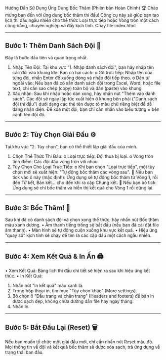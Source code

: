 Hướng Dẫn Sử Dụng Ứng Dụng Bốc Thăm (Phiên bản Hoàn Chỉnh) 🏆
Chào mừng bạn đến với ứng dụng bốc thăm thi đấu! Công cụ này sẽ giúp bạn tạo lịch thi đấu ngẫu nhiên cho thể thức Loại trực tiếp hoặc Vòng tròn một cách công bằng, chuyên nghiệp và đầy kịch tính.
Chạy file index.html
________________________________________
## Bước 1: Thêm Danh Sách Đội 📝
Đây là bước đầu tiên và quan trọng nhất.
1.	Nhập Tên Đội: Tại khu vực "1. Nhập danh sách đội", bạn hãy nhập tên các đội vào khung lớn. Bạn có hai cách:
o	Gõ trực tiếp: Nhập tên của từng đội, nhấn Enter để xuống dòng và nhập đội tiếp theo.
o	Dán từ ngoài vào: Nếu bạn đã có sẵn danh sách đội trong Excel, Word, hoặc file text, chỉ cần sao chép (copy) toàn bộ và dán (paste) vào khung.
2.	Xác nhận: Sau khi nhập hoặc dán xong, hãy nhấn nút "Thêm vào danh sách".
Các đội sẽ ngay lập tức xuất hiện ở khung bên phải ("Danh sách đội thi đấu") dưới dạng các thẻ tên được tô màu chữ riêng biệt để dễ dàng nhận diện.
Để xóa một đội, bạn chỉ cần nhấn vào biểu tượng × bên cạnh tên đội đó.
________________________________________
## Bước 2: Tùy Chọn Giải Đấu ⚙️
Tại khu vực "2. Tùy chọn", bạn có thể thiết lập giải đấu của mình.
1.	Chọn Thể Thức Thi Đấu:
o	Loại trực tiếp: Đội thua bị loại.
o	Vòng tròn tính điểm: Các đội đấu vòng tròn với nhau.
2.	Tùy Chọn Cho Loại Trực Tiếp:
o	Khi bạn chọn "Loại trực tiếp", một tùy chọn mới sẽ xuất hiện: "Tự động bốc thăm các vòng sau".
	Nếu bạn tick vào ô này (mặc định): Ứng dụng sẽ tự động bốc thăm từ Vòng 1, rồi đến Tứ kết, Bán kết... cho đến khi ra cặp Chung kết.
	Nếu bạn bỏ tick: Ứng dụng sẽ chỉ bốc thăm và hiển thị kết quả cho Vòng 1 rồi dừng lại.
________________________________________
## Bước 3: Bốc Thăm! 🎉
Sau khi đã có danh sách đội và chọn xong thể thức, hãy nhấn nút Bốc thăm màu xanh dương.
•	Âm thanh tiếng trống sẽ bắt đầu (nếu bạn đã cài đặt file âm thanh).
•	Màn hình sẽ tự động cuộn xuống khu vực kết quả.
•	Hiệu ứng "quay số" kịch tính sẽ chạy để tìm ra các cặp đấu một cách ngẫu nhiên.
________________________________________
## Bước 4: Xem Kết Quả & In Ấn 🖨️
•	Xem Kết Quả: Bảng lịch thi đấu chi tiết sẽ hiện ra sau khi hiệu ứng kết thúc.
•	In Kết Quả:
1.	Nhấn nút "In kết quả" màu xanh lá.
2.	Trong hộp thoại in, tìm mục "Tùy chọn khác" (More settings).
3.	Bỏ chọn ô "Đầu trang và chân trang" (Headers and footers) để bản in được sạch đẹp, không chứa đường dẫn file hay ngày tháng.
4.	Nhấn In.
________________________________________
## Bước 5: Bắt Đầu Lại (Reset) 🗑️
Nếu bạn muốn tổ chức một giải đấu mới, chỉ cần nhấn nút Reset màu đỏ. Mọi thông tin về đội và kết quả bốc thăm sẽ được xóa sạch, trả ứng dụng về trạng thái ban đầu.
